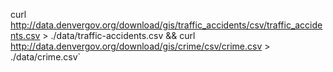 curl http://data.denvergov.org/download/gis/traffic_accidents/csv/traffic_accidents.csv > ./data/traffic-accidents.csv && curl http://data.denvergov.org/download/gis/crime/csv/crime.csv > ./data/crime.csv`

